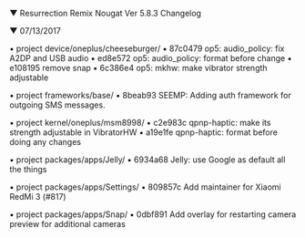 
 ▼ Resurrection Remix Nougat Ver 5.8.3 Changelog


 ▼ 07/13/2017


 ▪ project device/oneplus/cheeseburger/
 ▪ 87c0479 op5: audio_policy: fix A2DP and USB audio
 ▪ ed8e572 op5: audio_policy: format before change
 ▪ e108195 remove snap
 ▪ 6c386e4 op5: mkhw: make vibrator strength adjustable

 ▪ project frameworks/base/
 ▪ 8beab93 SEEMP: Adding auth framework for outgoing SMS messages.

 ▪ project kernel/oneplus/msm8998/
 ▪ c2e983c qpnp-haptic: make its strength adjustable in VibratorHW
 ▪ a19e1fe qpnp-haptic: format before doing any changes

 ▪ project packages/apps/Jelly/
 ▪ 6934a68 Jelly: use Google as default all the things

 ▪ project packages/apps/Settings/
 ▪ 809857c Add maintainer for Xiaomi RedMi 3 (#817)

 ▪ project packages/apps/Snap/
 ▪ 0dbf891 Add overlay for restarting camera preview for additional cameras

